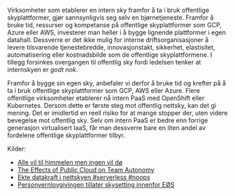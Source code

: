Virksomheter som etablerer en intern sky framfor å ta i bruk offentlige skyplattformer, gjør sannsynligvis seg selv en bjørnetjeneste. Framfor å bruke tid, ressurser og kompetanse på offentlige skyplattformer som GCP, Azure eller AWS, investerer man heller i å bygge lignende plattformer i egen datahall. Dessverre er det ikke mulig for interne driftsorganisasjoner å levere tilsvarende tjenestebredde, innovasjonstakt, sikkerhet, elastisitet, automatisering eller kostnadsbilde som de offentlige skyplattformene. I tillegg forsinkes overgangen til offentlig sky fordi ledelsen tenker at internskyen er *godt nok*.

Framfor å bygge sin egen sky, anbefaler vi derfor å bruke tid og krefter på å ta i bruk offentlige skyplattformer som GCP, AWS eller Azure. Flere offentlige virksomheter etablerer nå intern PaaS med OpenShift eller Kubernetes. Dersom dette er første steg mot offentlig nettsky, kan det gi mening. Det er imidlertid en reell risiko for at mange stopper der, uten videre bevegelse mot offentlig sky. Selv om intern PaaS er bedre enn forrige generasjon virtualisert IaaS, får man dessverre bare en liten andel av fordelene offentlige skyplattformer tilbyr.

Kilder:
- [Alle vil til himmelen men ingen vil dø](https://blogg.bekk.no/alle-vil-til-himmelen-men-ingen-vil-d%C3%B8-9b4cade51d01)
- [The Effects of Public Cloud on Team Autonomy](https://blogg.bekk.no/the-effects-of-public-cloud-on-team-autonomy-f5b1d22cef87)
- [Ekte datakraft i nettskyen #serverless #noops](https://blogg.bekk.no/ekte-datakraft-i-nettskyen-serverless-noops-87bc93bf001c)
- [Personvernlovgivingen tillater skysetting innenfor EØS](https://open.bekk.no/personvernlovgivingen-tillater-skysetting-innenfor-eos)